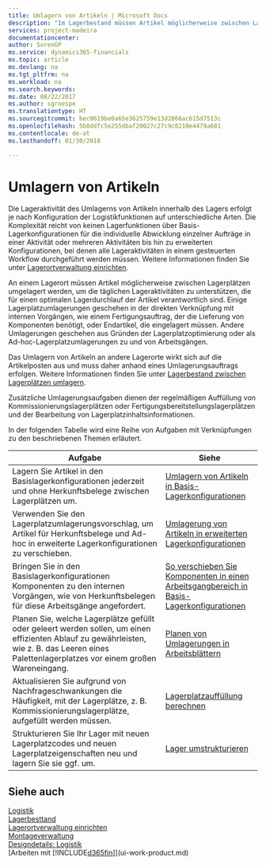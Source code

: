 ```yaml
---
title: Umlagern von Artikeln | Microsoft Docs
description: "Im Lagerbestand müssen Artikel möglicherweise zwischen Lagerplätzen umgelagert werden, um die täglichen Lageraktivitäten zu unterstützen, die für einen optimalen Lagerdurchlauf der Artikel verantwortlich sind. Einige Lagerplatzumlagerungen geschehen in der direkten Verknüpfung mit internen Vorgängen, wie einem Fertigungsauftrag, der die Lieferung von Komponenten benötigt, oder Endartikel, die eingelagert müssen. Andere Umlagerungen geschehen aus Gründen der Lagerplatzoptimierung oder als Ad-hoc-Lagerplatzumlagerungen zu und von Arbeitsgängen."
services: project-madeira
documentationcenter: 
author: SorenGP
ms.service: dynamics365-financials
ms.topic: article
ms.devlang: na
ms.tgt_pltfrm: na
ms.workload: na
ms.search.keywords: 
ms.date: 08/22/2017
ms.author: sgroespe
ms.translationtype: HT
ms.sourcegitcommit: bec0619be0a65e3625759e13d2866ac615d7513c
ms.openlocfilehash: 5b8ddfc5e255dbaf20027c27c9c0210e4479a681
ms.contentlocale: de-at
ms.lasthandoff: 01/30/2018

---
```

# <a name="moving-items"></a>Umlagern von Artikeln
Die Lageraktivität des Umlagerns von Artikeln innerhalb des Lagers erfolgt je nach Konfiguration der Logistikfunktionen auf unterschiedliche Arten. Die Komplexität reicht von keinen Lagerfunktionen über Basis-Lagerkonfigurationen für die individuelle Abwicklung einzelner Aufträge in einer Aktivität oder mehreren Aktivitäten bis hin zu erweiterten Konfigurationen, bei denen alle Lageraktivitäten in einem gesteuerten Workflow durchgeführt werden müssen. Weitere Informationen finden Sie unter [Lagerortverwaltung einrichten](warehouse-setup-warehouse.md).

An einem Lagerort müssen Artikel möglicherweise zwischen Lagerplätzen umgelagert werden, um die täglichen Lageraktivitäten zu unterstützen, die für einen optimalen Lagerdurchlauf der Artikel verantwortlich sind. Einige Lagerplatzumlagerungen geschehen in der direkten Verknüpfung mit internen Vorgängen, wie einem Fertigungsauftrag, der die Lieferung von Komponenten benötigt, oder Endartikel, die eingelagert müssen. Andere Umlagerungen geschehen aus Gründen der Lagerplatzoptimierung oder als Ad-hoc-Lagerplatzumlagerungen zu und von Arbeitsgängen.

Das Umlagern von Artikeln an andere Lagerorte wirkt sich auf die Artikelposten aus und muss daher anhand eines Umlagerungsauftrags erfolgen. Weitere Informationen finden Sie unter [Lagerbestand zwischen Lagerplätzen umlagern](inventory-how-transfer-between-locations.md).  

Zusätzliche Umlagerungsaufgaben dienen der regelmäßigen Auffüllung von Kommissionierungslagerplätzen oder Fertigungsbereitstellungslagerplätzen und der Bearbeitung von Lagerplatzinhaltsinformationen.  

 In der folgenden Tabelle wird eine Reihe von Aufgaben mit Verknüpfungen zu den beschriebenen Themen erläutert.   

|**Aufgabe**|**Siehe**|  
|------------|-------------|  
|Lagern Sie Artikel in den Basislagerkonfigurationen jederzeit und ohne Herkunftsbelege zwischen Lagerplätzen um.|[Umlagern von Artikeln in Basis-Lagerkonfigurationen](warehouse-how-to-move-items-ad-hoc-in-basic-warehousing.md)|
|Verwenden Sie den Lagerplatzumlagerungsvorschlag, um Artikel für Herkunftsbelege und Ad-hoc in erweiterte Lagerkonfigurationen zu verschieben.|[Umlagerung von Artikeln in erweiterten Lagerkonfigurationen](warehouse-how-to-move-items-in-advanced-warehousing.md)|  
|Bringen Sie in den Basislagerkonfigurationen Komponenten zu den internen Vorgängen, wie von Herkunftsbelegen für diese Arbeitsgänge angefordert.|[So verschieben Sie Komponenten in einen Arbeitsgangbereich in Basis-Lagerkonfigurationen](warehouse-how-to-move-components-to-an-operation-area-in-basic-warehousing.md)|
|Planen Sie, welche Lagerplätze gefüllt oder geleert werden sollen, um einen effizienten Ablauf zu gewährleisten, wie z. B. das Leeren eines Palettenlagerplatzes vor einem großen Wareneingang.|[Planen von Umlagerungen in Arbeitsblättern](warehouse-how-to-plan-warehouse-movements-in-worksheets.md)|
|Aktualisieren Sie aufgrund von Nachfrageschwankungen die Häufigkeit, mit der Lagerplätze, z. B. Kommissionierungslagerplätze, aufgefüllt werden müssen.|[Lagerplatzauffüllung berechnen](warehouse-how-to-calculate-bin-replenishment.md)|
|Strukturieren Sie Ihr Lager mit neuen Lagerplatzcodes und neuen Lagerplatzeigenschaften neu und lagern Sie sie ggf. um.|[Lager umstrukturieren](warehouse-how-to-restructure-warehouses.md)|  

## <a name="see-also"></a>Siehe auch  
[Logistik](warehouse-manage-warehouse.md)  
[Lagerbesttand](inventory-manage-inventory.md)  
[Lagerortverwaltung einrichten](warehouse-setup-warehouse.md)     
[Montageverwaltung](assembly-assemble-items.md)    
[Designdetails: Logistik](design-details-warehouse-management.md)  
[Arbeiten mit [!INCLUDE[d365fin](includes/d365fin_md.md)]](ui-work-product.md)

